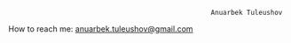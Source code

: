                                                        Anuarbek Tuleushov
How to reach me: anuarbek.tuleushov@gmail.com
